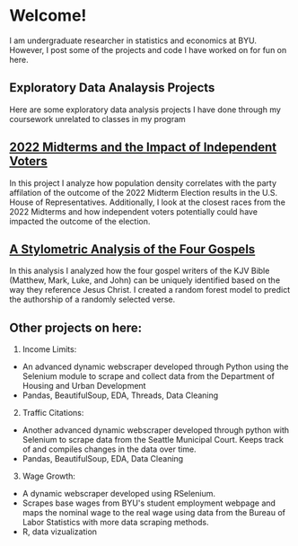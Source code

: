 # Welcome!

I am undergraduate researcher in statistics and economics at BYU. However, I post some of the projects and code I have worked on for fun on here.

## Exploratory Data Analaysis Projects
Here are some exploratory data analysis projects I have done through my coursework unrelated to classes in my program

## [2022 Midterms and the Impact of Independent Voters](https://samleebyu.github.io/Midterms2022/MultimodalProject.html)
In this project I analyze how population density correlates with the party affilation of the outcome of the 2022 Midterm Election results in the U.S. House of Representatives.
Additionally, I look at the closest races from the 2022 Midterms and how independent voters potentially could have impacted the outcome of the election.

## [A Stylometric Analysis of the Four Gospels](https://samleebyu.github.io/CloserToChrist/CloserToChrist.pdf)
In this analysis I analyzed how the four gospel writers of the KJV Bible (Matthew, Mark, Luke, and John) can be uniquely identified based on the way they reference Jesus Christ. I created a random forest model to predict the authorship of a randomly selected verse.

## Other projects on here:

1. Income Limits:
- An advanced dynamic webscraper developed through Python using the Selenium module to scrape and collect data from the Department of Housing and Urban Development
- Pandas, BeautifulSoup, EDA, Threads, Data Cleaning

2. Traffic Citations:
- Another advanced dynamic webscraper developed through python with Selenium to scrape data from the Seattle Municipal Court. Keeps track of and compiles changes in the data over time.
- Pandas, BeautifulSoup, EDA, Data Cleaning

3. Wage Growth:
- A dynamic webscraper developed using RSelenium.
- Scrapes base wages from BYU's student employment webpage and maps the nominal wage to the real wage using data from the Bureau of Labor Statistics with more data scraping methods.
- R, data vizualization
